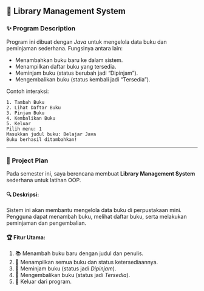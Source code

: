 ## 📘 Library Management System

### ✨ Program Description

Program ini dibuat dengan *Java* untuk mengelola data buku dan peminjaman sederhana.
Fungsinya antara lain:

* Menambahkan buku baru ke dalam sistem.
* Menampilkan daftar buku yang tersedia.
* Meminjam buku (status berubah jadi “Dipinjam”).
* Mengembalikan buku (status kembali jadi “Tersedia”).

Contoh interaksi:

```
1. Tambah Buku
2. Lihat Daftar Buku
3. Pinjam Buku
4. Kembalikan Buku
5. Keluar
Pilih menu: 1
Masukkan judul buku: Belajar Java
Buku berhasil ditambahkan!
```

---

### 🎯 Project Plan

Pada semester ini, saya berencana membuat **Library Management System** sederhana untuk latihan OOP.

#### 🔍 Deskripsi:

Sistem ini akan membantu mengelola data buku di perpustakaan mini. Pengguna dapat menambah buku, melihat daftar buku, serta melakukan peminjaman dan pengembalian.

#### 🏆 Fitur Utama:

1. 📚 Menambah buku baru dengan judul dan penulis.
2. 🔎 Menampilkan semua buku dan status ketersediaannya.
3. 📖 Meminjam buku (status jadi *Dipinjam*).
4. 🔄 Mengembalikan buku (status jadi *Tersedia*).
5. 🚪 Keluar dari program.

